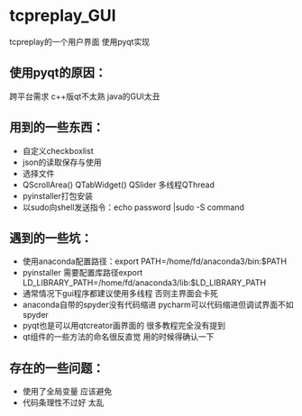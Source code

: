 # tcpreplay_GUI
tcpreplay的一个用户界面 使用pyqt实现
## 使用pyqt的原因：
  跨平台需求 c++版qt不太熟 java的GUI太丑
## 用到的一些东西：
- 自定义checkboxlist
- json的读取保存与使用
- 选择文件
- QScrollArea() QTabWidget() QSlider 多线程QThread
- pyinstaller打包安装
- 以sudo向shell发送指令：echo password |sudo -S command

## 遇到的一些坑：
- 使用anaconda配置路径：export PATH=/home/fd/anaconda3/bin:$PATH
- pyinstaller 需要配置库路径export LD_LIBRARY_PATH=/home/fd/anaconda3/lib:$LD_LIBRARY_PATH
- 通常情况下gui程序都建议使用多线程 否则主界面会卡死
- anaconda自带的spyder没有代码缩进 pycharm可以代码缩进但调试界面不如spyder
- pyqt也是可以用qtcreator画界面的 很多教程完全没有提到
- qt组件的一些方法的命名很反直觉 用的时候得确认一下

## 存在的一些问题：
- 使用了全局变量 应该避免
- 代码条理性不过好 太乱
